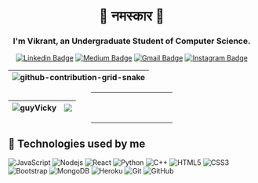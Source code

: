 <h1 size="78" align="center">🙏 नमस्कार 🙏</h1>

<h3 align="center"> I'm Vikrant, an Undergraduate Student of Computer Science.</h3>
<div align="center">

[![Linkedin Badge](https://img.shields.io/badge/-ikran-blue?style=for-the-badge&logo=Linkedin&logoColor=white&link=https://www.linkedin.com/in/ikran/)](https://www.linkedin.com/in/ikran/)
[![Medium Badge](https://img.shields.io/badge/vikrant-singh-12100E?style=for-the-badge&logo=medium&logoColor=white&link=https://ikran0.medium.com/)](https://ikran0.medium.com/)
[![Gmail Badge](https://img.shields.io/badge/-vikrantsingh1889@gmail.com-c14438?style=for-the-badge&logo=Gmail&logoColor=white&link=mailto:vikrantsingh1889@gmail.com)](mailto:vikrantsingh1889@gmail.com)
[![Instagram Badge](https://img.shields.io/badge/v__ikran__t-C13584?style=for-the-badge&logo=instagram&logoColor=white&link=https://www.instagram.com/v_ikran_t/)](https://www.instagram.com/v_ikran_t/)

|![github-contribution-grid-snake](https://github.com/guyVicky/guyVicky/blob/svgs/github-contribution-grid-snake2.svg)|
|---| 
  
<hr width="33%">

| <img align="center" src="https://github-readme-stats.vercel.app/api?username=guyVicky&show_icons=true&theme=dark&locale=en&hide_border=true" alt="guyVicky" /> | <img align="center" src="https://github-readme-stats.vercel.app/api/top-langs/?username=guyVicky&layout=compact&theme=dark&hide_border=true" /> |
| --- | --- |

<hr width="33%">
</div>

## 💾 Technologies used by me

![JavaScript](https://img.shields.io/badge/-JavaScript-gray?style=flat-square&logo=javascript)
![Nodejs](https://img.shields.io/badge/-Nodejs-black?style=flat-square&logo=Node.js)
![React](https://img.shields.io/badge/-React-darkgreen?style=flat-square&logo=react)
![Python](https://img.shields.io/badge/-Python-gold?style=flat-square&logo=Python)
![C++](https://img.shields.io/badge/-C++-00599C?style=flat-square&logo=c)
![HTML5](https://img.shields.io/badge/-HTML5-E34F26?style=flat-square&logo=html5&logoColor=white)
![CSS3](https://img.shields.io/badge/-CSS3-1572B6?style=flat-square&logo=css3)
![Bootstrap](https://img.shields.io/badge/-Bootstrap-563D7C?style=flat-square&logo=bootstrap)
![MongoDB](https://img.shields.io/badge/-MongoDB-black?style=flat-square&logo=mongodb)
![Heroku](https://img.shields.io/badge/-Heroku-430098?style=flat-square&logo=heroku)
![Git](https://img.shields.io/badge/-Git-black?style=flat-square&logo=git)
![GitHub](https://img.shields.io/badge/-GitHub-181717?style=flat-square&logo=github)

<!--
**guyVicky/guyVicky** is a ✨ _special_ ✨ repository because its `README.md` (this file) appears on your GitHub profile.

Here are some ideas to get you started:

- 🔭 I’m currently working on ...
- 🌱 I’m currently learning ...
- 👯 I’m looking to collaborate on ...
- 🤔 I’m looking for help with ...
- 💬 Ask me about ...
- 📫 How to reach me: ...
- 😄 Pronouns: ...
- ⚡ Fun fact: ...
-->
